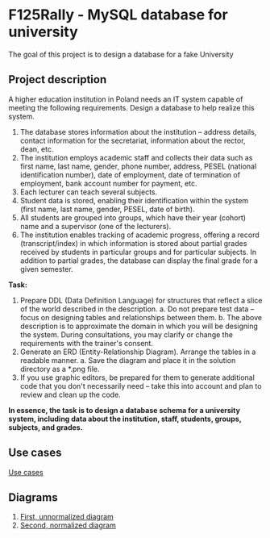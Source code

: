 # F125Rally - MySQL database for university

The goal of this project is to design a database for a fake University

## Project description

A higher education institution in Poland needs an IT system capable of meeting the following requirements. Design a database to
help realize this system.

1. The database stores information about the institution – address details, contact information for the secretariat, information
about the rector, dean, etc.
2. The institution employs academic staff and collects their data such as first name, last name, gender, phone number, address,
PESEL (national identification number), date of employment, date of termination of employment, bank account number for payment,
etc.
3. Each lecturer can teach several subjects.
4. Student data is stored, enabling their identification within the system (first name, last name, gender, PESEL, date of birth).
5. All students are grouped into groups, which have their year (cohort) name and a supervisor (one of the lecturers).
6. The institution enables tracking of academic progress, offering a record (transcript/index) in which information is stored
about partial grades received by students in particular groups and for particular subjects.
    In addition to partial grades, the database can display the final grade for a given semester.

**Task:**

1. Prepare DDL (Data Definition Language) for structures that reflect a slice of the world described in the description.
    a. Do not prepare test data – focus on designing tables and relationships between them.
    b. The above description is to approximate the domain in which you will be designing the system. During consultations, you may
clarify or change the requirements with the trainer's consent.
2. Generate an ERD (Entity-Relationship Diagram). Arrange the tables in a readable manner.
    a. Save the diagram and place it in the solution directory as a *.png file.
3. If you use graphic editors, be prepared for them to generate additional code that you don't necessarily need – take this into
account and plan to review and clean up the code.

**In essence, the task is to design a database schema for a university system, including data about the institution, staff,
students, groups, subjects, and grades.**

## Use cases

[Use cases](./use-cases.md)

## Diagrams

1. [First, unnormalized diagram](./unnormalized-diagram.md)
2. [Second, normalized diagram](./normalized-diagram-v1.md)
